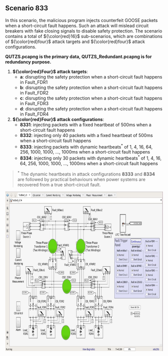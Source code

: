 ## Scenario 833
In this scenario, the malicious program injects counterfeit GOOSE packets when a short-circuit fault happens. Such an attack will mislead circuit breakers with fake closing signals to disable safety protection. The scenario contains a total of ${\color{red}16}$ sub-scenarios, which are combinations of ${\color{red}four}$ attack targets and ${\color{red}four}$ attack configurations.

**QUTZS.pcapng is the primary data, QUTZS_Redundant.pcapng is for redundancy purpose.**

1. **${\color{red}Four}$ attack targets**: 
   - **a**: disrupting the safety protection when a short-circuit fault happens in Fault_FDR1
   - **b**: disrupting the safety protection when a short-circuit fault happens in Fault_FDR2
   - **c**: disrupting the safety protection when a short-circuit fault happens in Fault_FDR3
   - **d**: disrupting the safety protection when a short-circuit fault happens in Fault_FDR4
2. **${\color{red}Four}$ attack configurations**:
   - **8331**: injecting packets with a fixed heartbeat of 500ms when a short-circuit fault happens
   - **8332**: injecting only 40 packets with a fixed heartbeat of 500ms when a short-circuit fault happens
   - **8333**: injecting packets with dynamic heartbeats<sup>*</sup> of 1, 4, 16, 64, 256, 1000, 1000, ..., 1000ms when a short-circuit fault happens
   - **8334**: injecting only 30 packets with dynamic heartbeats<sup>*</sup> of 1, 4, 16, 64, 256, 1000, 1000, ..., 1000ms when a short-circuit fault happens

> <sup>*</sup> The dynamic heartbeats in attack configurations **8333** and **8334** are followed by practical behaviours when power systems are recovered from a true short-circuit fault.

<img src="https://github.com/CSCRC-SCREED/QUT-ZSS-2023-GOOSE/blob/main/Datasets/PrimaryPlant.jpg" alt="" width="800" height="510" />
